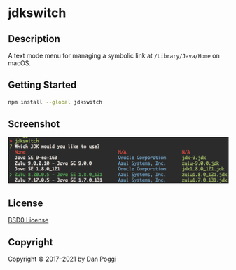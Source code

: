 # jdkswitch

## Description

A text mode menu for managing a symbolic link at `/Library/Java/Home` on macOS.

## Getting Started

```sh
npm install --global jdkswitch
```

## Screenshot

![jdkswitch Screenshot](/screenshot.png?raw=true)

## License

[BSD0 License](https://opensource.org/licenses/0BSD)

## Copyright

Copyright &copy; 2017&ndash;2021 by Dan Poggi
